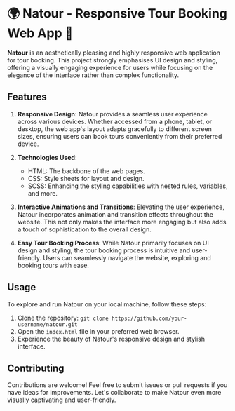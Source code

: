 # 🌍 Natour - Responsive Tour Booking Web App 🌟

**Natour** is an aesthetically pleasing and highly responsive web application for tour booking. This project strongly emphasises UI design and styling, offering a visually engaging experience for users while focusing on the elegance of the interface rather than complex functionality.

## Features

1. **Responsive Design**: Natour provides a seamless user experience across various devices. Whether accessed from a phone, tablet, or desktop, the web app's layout adapts gracefully to different screen sizes, ensuring users can book tours conveniently from their preferred device.

2. **Technologies Used**:
   - HTML: The backbone of the web pages.
   - CSS: Style sheets for layout and design.
   - SCSS: Enhancing the styling capabilities with nested rules, variables, and more.

3. **Interactive Animations and Transitions**: Elevating the user experience, Natour incorporates animation and transition effects throughout the website. This not only makes the interface more engaging but also adds a touch of sophistication to the overall design.

4. **Easy Tour Booking Process**: While Natour primarily focuses on UI design and styling, the tour booking process is intuitive and user-friendly. Users can seamlessly navigate the website, exploring and booking tours with ease.

## Usage

To explore and run Natour on your local machine, follow these steps:

1. Clone the repository: `git clone https://github.com/your-username/natour.git`
2. Open the `index.html` file in your preferred web browser.
3. Experience the beauty of Natour's responsive design and stylish interface.

## Contributing

Contributions are welcome! Feel free to submit issues or pull requests if you have ideas for improvements. Let's collaborate to make Natour even more visually captivating and user-friendly.
